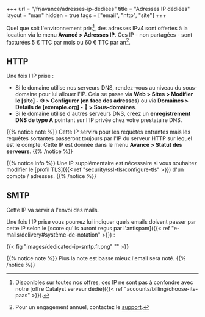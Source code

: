 +++
url = "/fr/avancé/adresses-ip-dédiées"
title = "Adresses IP dédiées"
layout = "man"
hidden = true
tags = ["email", "http", "site"]
+++

Quel que soit l'environnement pris[^1], des adresses IPv4 sont offertes à la location via le menu **Avancé > Adresses IP**. Ces IP - non partagées - sont facturées 5 € TTC par mois ou 60 € TTC par an[^2].

## HTTP

Une fois l'IP prise :

- Si le domaine utilise nos serveurs DNS, rendez-vous au niveau du sous-domaine pour lui allouer l'IP. Cela se passe via **Web > Sites > Modifier le [site] - ⚙️ > Configurer (en face des adresses)** ou via **Domaines > Détails de [exemple.org] - 🔎 > Sous-domaines**.
- Si le domaine utilise d'autres serveurs DNS, créez un **enregistrement DNS de type A** pointant sur l'IP privée chez votre prestataire DNS.

{{% notice note %}}
Cette IP servira pour les requêtes entrantes mais les requêtes sortantes passeront toujours par l'IP du serveur HTTP sur lequel est le compte. Cette IP est donnée dans le menu **Avancé > Statut des serveurs**.
{{% /notice %}}

{{% notice info %}}
Une IP supplémentaire est nécessaire si vous souhaitez modifier le [profil TLS]({{< ref "security/ssl-tls/configure-tls" >}}) d'un compte / adresses.
{{% /notice %}}

## SMTP

Cette IP va servir à l'envoi des mails.

Une fois l'IP prise vous pourrez lui indiquer quels emails doivent passer par cette IP selon le [score qu'ils auront reçus par l'antispam]({{< ref "e-mails/delivery#système-de-notation" >}}) :

{{< fig "images/dedicated-ip-smtp.fr.png" "" >}}

{{% notice note %}}
Plus la note est basse mieux l'email sera noté.
{{% /notice %}}

[^1]: Disponibles sur toutes nos offres, ces IP ne sont pas à confondre avec notre [offre Catalyst serveur dédié]({{< ref "accounts/billing/choose-its-paas" >}}).
[^2]: Pour un engagement annuel, contactez le [support](https://admin.alwaysdata.com/support/add).
